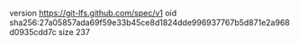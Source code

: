 version https://git-lfs.github.com/spec/v1
oid sha256:27a05857ada69f59e33b45ce8d1824dde996937767b5d871e2a968d0935cdd7c
size 237

